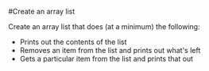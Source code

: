 #Create an array list

Create an array list that does (at a minimum) the following:

- Prints out the contents of the list
- Removes an item from the list and prints out what's left
- Gets a particular item from the list and prints that out
